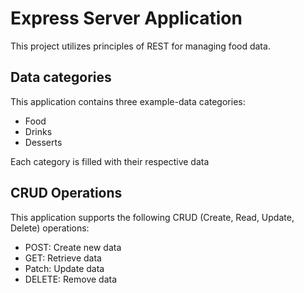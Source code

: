 # Express Server Application

This project utilizes principles of REST for managing food data.

## Data categories

This application contains three example-data categories:

- Food
- Drinks
- Desserts

Each category is filled with their respective data

## CRUD Operations

 This application supports the following CRUD (Create, Read, Update, Delete) operations:

 - POST: Create new data
 - GET: Retrieve data
 - Patch: Update data
 - DELETE: Remove data